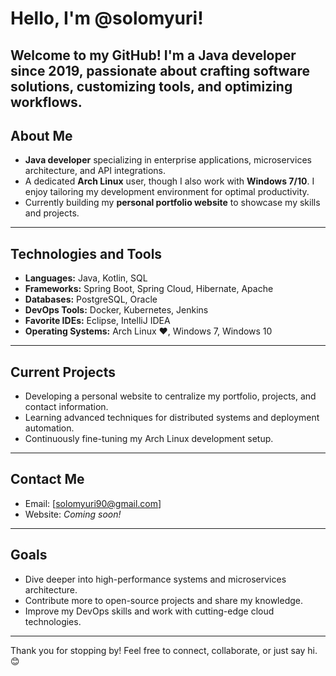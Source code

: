 # Hello, I'm @solomyuri!
Welcome to my GitHub!
I'm a Java developer since 2019, passionate about crafting software solutions, customizing tools, and optimizing workflows.  
---
## About Me
- **Java developer** specializing in enterprise applications, microservices architecture, and API integrations.  
- A dedicated **Arch Linux** user, though I also work with **Windows 7/10**. I enjoy tailoring my development environment for optimal productivity.  
- Currently building my **personal portfolio website** to showcase my skills and projects.  
---
## Technologies and Tools
- **Languages:** Java, Kotlin, SQL  
- **Frameworks:** Spring Boot, Spring Cloud, Hibernate, Apache  
- **Databases:** PostgreSQL, Oracle  
- **DevOps Tools:** Docker, Kubernetes, Jenkins  
- **Favorite IDEs:** Eclipse, IntelliJ IDEA  
- **Operating Systems:** Arch Linux ❤️, Windows 7, Windows 10  
---
## Current Projects
- Developing a personal website to centralize my portfolio, projects, and contact information.  
- Learning advanced techniques for distributed systems and deployment automation.  
- Continuously fine-tuning my Arch Linux development setup.  
---
## Contact Me
- Email: [solomyuri90@gmail.com] 
- Website: *Coming soon!*  
---
## Goals
- Dive deeper into high-performance systems and microservices architecture.  
- Contribute more to open-source projects and share my knowledge.  
- Improve my DevOps skills and work with cutting-edge cloud technologies.  
---
Thank you for stopping by! Feel free to connect, collaborate, or just say hi. 😊  
